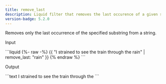 ```yaml
---
title: remove_last
description: Liquid filter that removes the last occurence of a given substring from a string.
version-badge: 5.2.0
---
```


Removes only the last occurrence of the specified substring from a string.

<p class="code-label">Input</p>
```liquid
{%- raw -%}
{{ "I strained to see the train through the rain" | remove_last: "rain" }}
{% endraw %}
```

<p class="code-label">Output</p>
```text
I strained to see the train through the
```

